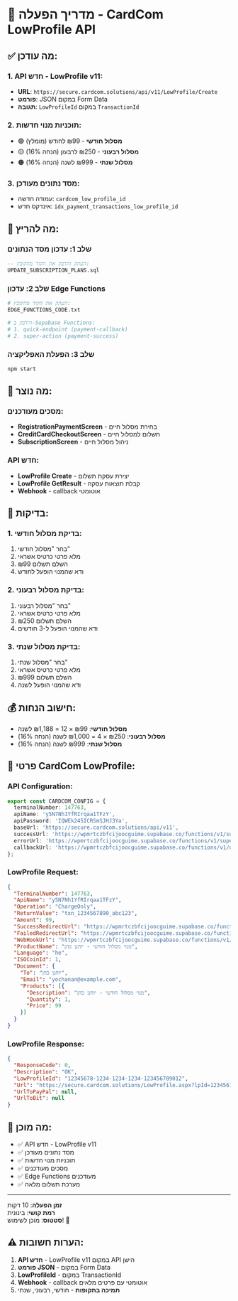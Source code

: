 # 🚀 מדריך הפעלה - CardCom LowProfile API

## ✅ מה עודכן:

### 1. **API חדש - LowProfile v11:**
- **URL**: `https://secure.cardcom.solutions/api/v11/LowProfile/Create`
- **פורמט**: JSON במקום Form Data
- **תגובה**: `LowProfileId` במקום `TransactionId`

### 2. **תוכניות מנוי חדשות:**
- 🟢 **מסלול חודשי** - ₪99 לחודש (מומלץ)
- 🟡 **מסלול רבעוני** - ₪250 לרבעון (הנחה 16%)
- 🟠 **מסלול שנתי** - ₪999 לשנה (הנחה 16%)

### 3. **מסד נתונים מעודכן:**
- עמודה חדשה: `cardcom_low_profile_id`
- אינדקס חדש: `idx_payment_transactions_low_profile_id`

## 🔧 מה להריץ:

### שלב 1: עדכון מסד הנתונים
```sql
-- העתק והדבק את הקוד מהקובץ:
UPDATE_SUBSCRIPTION_PLANS.sql
```

### שלב 2: עדכון Edge Functions
```bash
# העתק את הקוד מהקובץ:
EDGE_FUNCTIONS_CODE.txt

# והדבק ב-Supabase Functions:
# 1. quick-endpoint (payment-callback)
# 2. super-action (payment-success)
```

### שלב 3: הפעלת האפליקציה
```bash
npm start
```

## 📱 מה נוצר:

### מסכים מעודכנים:
- **RegistrationPaymentScreen** - בחירת מסלול חיים
- **CreditCardCheckoutScreen** - תשלום למסלול חיים
- **SubscriptionScreen** - ניהול מסלול חיים

### API חדש:
- **LowProfile Create** - יצירת עסקת תשלום
- **LowProfile GetResult** - קבלת תוצאות עסקה
- **Webhook** - callback אוטומטי

## 🎯 בדיקות:

### 1. בדיקת מסלול חודשי:
1. בחר "מסלול חודשי"
2. מלא פרטי כרטיס אשראי
3. השלם תשלום ₪99
4. ודא שהמנוי הופעל לחודש

### 2. בדיקת מסלול רבעוני:
1. בחר "מסלול רבעוני"
2. מלא פרטי כרטיס אשראי
3. השלם תשלום ₪250
4. ודא שהמנוי הופעל ל-3 חודשים

### 3. בדיקת מסלול שנתי:
1. בחר "מסלול שנתי"
2. מלא פרטי כרטיס אשראי
3. השלם תשלום ₪999
4. ודא שהמנוי הופעל לשנה

## 💰 חישוב הנחות:

- **מסלול חודשי**: ₪99 × 12 = ₪1,188 לשנה
- **מסלול רבעוני**: ₪250 × 4 = ₪1,000 לשנה (הנחה 16%)
- **מסלול שנתי**: ₪999 לשנה (הנחה 16%)

## 🔐 פרטי CardCom LowProfile:

### API Configuration:
```typescript
export const CARDCOM_CONFIG = {
  terminalNumber: 147763,
  apiName: 'y5N7Nh1YfRIrqaa1TFzY',
  apiPassword: 'IQWEk245ICRSmSJHJ3Ya',
  baseUrl: 'https://secure.cardcom.solutions/api/v11',
  successUrl: 'https://wpmrtczbfcijoocguime.supabase.co/functions/v1/super-action',
  errorUrl: 'https://wpmrtczbfcijoocguime.supabase.co/functions/v1/super-action',
  callbackUrl: 'https://wpmrtczbfcijoocguime.supabase.co/functions/v1/quick-endpoint'
};
```

### LowProfile Request:
```json
{
  "TerminalNumber": 147763,
  "ApiName": "y5N7Nh1YfRIrqaa1TFzY",
  "Operation": "ChargeOnly",
  "ReturnValue": "txn_1234567890_abc123",
  "Amount": 99,
  "SuccessRedirectUrl": "https://wpmrtczbfcijoocguime.supabase.co/functions/v1/super-action",
  "FailedRedirectUrl": "https://wpmrtczbfcijoocguime.supabase.co/functions/v1/super-action",
  "WebHookUrl": "https://wpmrtczbfcijoocguime.supabase.co/functions/v1/quick-endpoint",
  "ProductName": "מנוי מסלול חודשי - יוחנן כהן",
  "Language": "he",
  "ISOCoinId": 1,
  "Document": {
    "To": "יוחנן כהן",
    "Email": "yochanan@example.com",
    "Products": [{
      "Description": "מנוי מסלול חודשי - יוחנן כהן",
      "Quantity": 1,
      "Price": 99
    }]
  }
}
```

### LowProfile Response:
```json
{
  "ResponseCode": 0,
  "Description": "OK",
  "LowProfileId": "12345678-1234-1234-1234-123456789012",
  "Url": "https://secure.cardcom.solutions/LowProfile.aspx?lpId=12345678-1234-1234-1234-123456789012",
  "UrlToPayPal": null,
  "UrlToBit": null
}
```

## 🎉 מה מוכן:

- ✅ API חדש - LowProfile v11
- ✅ מסד נתונים מעודכן
- ✅ תוכניות מנוי חדשות
- ✅ מסכים מעודכנים
- ✅ Edge Functions מעודכנים
- ✅ מערכת תשלום מלאה

---

**זמן הפעלה**: 10 דקות  
**רמת קושי**: בינונית  
**סטטוס**: מוכן לשימוש! 🚀

## ⚠️ הערות חשובות:

1. **API חדש** - LowProfile v11 במקום API הישן
2. **פורמט JSON** - במקום Form Data
3. **LowProfileId** - במקום TransactionId
4. **Webhook** - callback אוטומטי עם פרטים מלאים
5. **תמיכה בתקופות** - חודשי, רבעוני, שנתי
